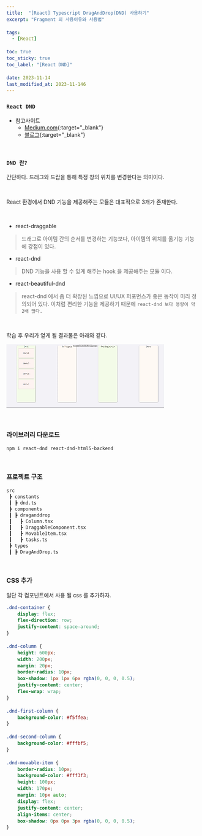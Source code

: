 ```yaml
---
title:  "[React] Typescript DragAndDrop(DND) 사용하기"
excerpt: "Fragment 의 사용이유와 사용법"

tags:
  - [React]

toc: true
toc_sticky: true
toc_label: "[React DND]"
 
date: 2023-11-14
last_modified_at: 2023-11-146
---
```


### ``React DND``

- 참고사이트
    - [Medium.com](https://medium.com/litslink/react-dnd-in-examples-ce509b25839d){:target="_blank"}
    - [블로그](https://dsuumb.tistory.com/12){:target="_blank"}

<br>

### `DND 란?`

간단하다. 드래그와 드랍을 통해 특정 창의 위치를 변경한다는 의미이다. <br>

<br>

React 환경에서 DND 기능을 제공해주는 모듈은 대표적으로 3개가 존재한다.

<br>

- react-draggable
> 드래그로 아이템 간의 순서를 변경하는 기능보다, 아이템의 위치를 옮기능 기능에 강점이 있다.


- react-dnd
> DND 기능을 사용 할 수 있게 해주는 hook 을 제공해주는 모듈 이다. 


- react-beautiful-dnd

> react-dnd 에서 좀 더 확장된 느낌으로 UI/UX 퍼포먼스가 좋은 동작이 미리 정의되어 있다. 이처럼 편리한 기능을 제공하기 때문에 `react-dnd 보다 용량이 약 2배 많다.`

<br>

학습 후 우리가 얻게 될 결과물은 아래와 같다.

![React](/assets/image/react/React_DND_01.gif)

<br/>


### 라이브러리 다운로드

```
npm i react-dnd react-dnd-html5-backend
```

<br/>


### 프로젝트 구조

```
src
 ┣ constants
 ┃ ┣ dnd.ts
 ┣ components
 ┃ ┣ draganddrop
 ┃   ┣ Column.tsx
 ┃   ┣ DraggableComponent.tsx
 ┃   ┣ MovableItem.tsx
 ┃   ┣ tasks.ts
 ┣ types
 ┃ ┣ DragAndDrop.ts
```


<br/>


### CSS 추가

일단 각 컴포넌트에서 사용 될 css 를 추가하자.

```css
.dnd-container {
    display: flex;
    flex-direction: row;
    justify-content: space-around;
}

.dnd-column {
    height: 600px;
    width: 200px;
    margin: 20px;
    border-radius: 10px;
    box-shadow: 1px 1px 6px rgba(0, 0, 0, 0.5);
    justify-content: center;
    flex-wrap: wrap;
}

.dnd-first-column {
    background-color: #f5ffea;
}

.dnd-second-column {
    background-color: #fffbf5;
}

.dnd-movable-item {
    border-radius: 10px;
    background-color: #fff3f3;
    height: 100px;
    width: 170px;
    margin: 10px auto;
    display: flex;
    justify-content: center;
    align-items: center;
    box-shadow: 0px 0px 3px rgba(0, 0, 0, 0.5);
}
```


<br/>

